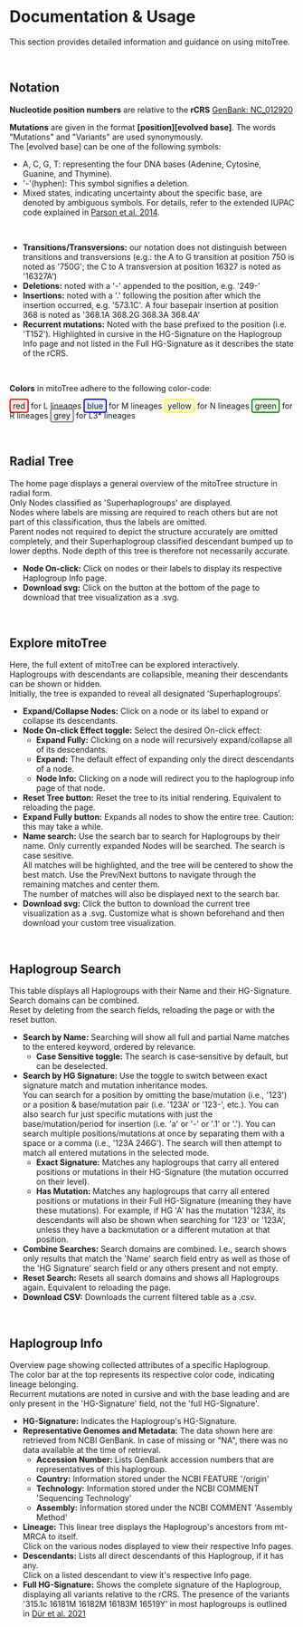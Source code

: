 <!--
This file is part of the mitoTree project.

Copyright 2024, Noah Hurmer & mitoTree.

This Source Code Form is subject to the terms of the Mozilla Public
License, v. 2.0. If a copy of the MPL was not distributed with this
file, You can obtain one at https://mozilla.org/MPL/2.0/.
-->

# Documentation & Usage

This section provides detailed information and guidance on using mitoTree.

<br>

## Notation

**Nucleotide position numbers** are relative to the **rCRS** [GenBank: NC_012920](https://www.ncbi.nlm.nih.gov/nuccore/NC_012920)

**Mutations** are given in the format **[position][evolved base]**. The words "Mutations" and "Variants" are used synonymously.  
The [evolved base] can be one of the following symbols:
- A, C, G, T: representing the four DNA bases (Adenine, Cytosine, Guanine, and Thymine).
- '-'(hyphen): This symbol signifies a deletion.
- Mixed states, indicating uncertainty about the specific base, are denoted by ambiguous symbols. For details, refer to the extended IUPAC code explained in [Parson et al. 2014](https://www.sciencedirect.com/science/article/pii/S1872497314001586?via%3Dihub).
<br>

- **Transitions/Transversions:** our notation does not distinguish between transitions and transversions
(e.g.: the A to G transition at position 750 is noted as '750G'; the C to A transversion at position 16327 is noted as '16327A')
- **Deletions:** noted with a '-' appended to the position, e.g. '249-'
- **Insertions:** noted with a '.' following the position after which the insertion occurred, e.g. '573.1C'. A four basepair insertion at position 368 is noted as '368.1A 368.2G 368.3A 368.4A'
- **Recurrent mutations:** Noted with the base prefixed to the position (i.e. 'T152'). Highlighted in cursive in the HG-Signature on the Haplogroup Info page and not listed in the Full HG-Signature as it describes the state of the rCRS.
<br>

**Colors** in mitoTree adhere to the following color-code:

<span style="border: 2px solid red; padding: 2px 4px; border-radius: 4px; background-color: #ffe5e5;">red</span> for L lineages
<span style="border: 2px solid blue; padding: 2px 4px; border-radius: 4px; background-color: #e5f0ff;">blue</span> for M lineages
<span style="border: 2px solid yellow; padding: 2px 4px; border-radius: 4px; background-color: #ffffe5;">yellow</span> for N lineages
<span style="border: 2px solid green; padding: 2px 4px; border-radius: 4px; background-color: #e5ffe5;">green</span> for R lineages
<span style="border: 2px solid grey; padding: 2px 4px; border-radius: 4px; background-color: #f0f0f0;">grey</span> for L3* lineages

<br>

## Radial Tree

The home page displays a general overview of the mitoTree structure in radial form.  
Only Nodes classified as 'Superhaplogroups' are displayed.  
Nodes where labels are missing are required to reach others but are not part of this classification, thus the labels are omitted.  
Parent nodes not required to depict the structure accurately are omitted completely, and their Superhaplogroup classified descendant bumped up to lower depths. Node depth of this tree is therefore not necessarily accurate.

- **Node On-click:** Click on nodes or their labels to display its respective Haplogroup Info page.
- **Download svg:** Click on the button at the bottom of the page to download that tree visualization as a .svg.

<br>

## Explore mitoTree

Here, the full extent of mitoTree can be explored interactively.  
Haplogroups with descendants are collapsible, meaning their descendants can be shown or hidden.  
Initially, the tree is expanded to reveal all designated ‘Superhaplogroups’.

- **Expand/Collapse Nodes:** Click on a node or its label to expand or collapse its descendants.
- **Node On-click Effect toggle:** Select the desired On-click effect:
  - **Expand Fully:** Clicking on a node will recursively expand/collapse all of its descendants.
  - **Expand:** The default effect of expanding only the direct descendants of a node.
  - **Node Info:** Clicking on a node will redirect you to the haplogroup info page of that node.
- **Reset Tree button:** Reset the tree to its initial rendering. Equivalent to reloading the page.
- **Expand Fully button:** Expands all nodes to show the entire tree. Caution: this may take a while.
- **Name search:** Use the search bar to search for Haplogroups by their name. Only currently expanded Nodes will be searched. The search is case sesitive.  
All matches will be highlighted, and the tree will be centered to show the best match. Use the Prev/Next buttons to navigate through the remaining matches and center them.  
The number of matches will also be displayed next to the search bar.
- **Download svg:** Click the button to download the current tree visualization as a .svg. Customize what is shown beforehand and then download your custom tree visualization.

<br>

## Haplogroup Search

This table displays all Haplogroups with their Name and their HG-Signature.   
Search domains can be combined.  
Reset by deleting from the search fields, reloading the page or with the reset button.

- **Search by Name:** Searching will show all full and partial Name matches to the entered keyword, ordered by relevance.
  - **Case Sensitive toggle:** The search is case-sensitive by default, but can be deselected.
- **Search by HG Signature:** Use the toggle to switch between exact signature match and mutation inheritance modes.  
  You can search for a position by omitting the base/mutation (i.e., '123') or a position & base/mutation pair (i.e. '123A' or '123-', etc.).
  You can also search fur just specific mutations with just the base/mutation/period for insertion (i.e. 'a' or '-' or '.1' or '.').
  You can search multiple positions/mutations at once by separating them with a space or a comma (i.e., '123A 246G'). The search will then attempt to match all entered mutations in the selected mode.
  - **Exact Signature:** Matches any haplogroups that carry all entered positions or mutations in their HG-Signature (the mutation occurred on their level).
  - **Has Mutation:** Matches any haplogroups that carry all entered positions or mutations in their Full HG-Signature (meaning they have these mutations). For example, if HG 'A' has the mutation '123A', its descendants will also be shown when searching for '123' or '123A', unless they have a backmutation or a different mutation at that position.
- **Combine Searches:** Search domains are combined. I.e., search shows only results that match the 'Name' search field entry as well as those of the 'HG Signature' search field or any others present and not empty.
- **Reset Search:** Resets all search domains and shows all Haplogroups again. Equivalent to reloading the page.
- **Download CSV:** Downloads the current filtered table as a .csv.

<br>

## Haplogroup Info

Overview page showing collected attributes of a specific Haplogroup.  
The color bar at the top represents its respective color code, indicating lineage belonging.  
Recurrent mutations are noted in cursive and with the base leading and are only present in the 'HG-Signature' field, not the 'full HG-Signature'.

- **HG-Signature:** Indicates the Haplogroup's HG-Signature.
- **Representative Genomes and Metadata:**
The data shown here are retrieved from NCBI GenBank. In case of missing or "NA", there was no data available at the time of retrieval.
  - **Accession Number:** Lists GenBank accession numbers that are representatives of this haplogroup.
  - **Country:** Information stored under the NCBI FEATURE '/origin'
  - **Technology:** Information stored under the NCBI COMMENT 'Sequencing Technology'
  - **Assembly:** Information stored under the NCBI COMMENT 'Assembly Method'
- **Lineage:** This linear tree displays the Haplogroup's ancestors from mt-MRCA to itself.  
  Click on the various nodes displayed to view their respective Info pages.
- **Descendants:** Lists all direct descendants of this Haplogroup, if it has any.  
  Click on a listed descendant to view it's respective Info page.
- **Full HG-Signature:** Shows the complete signature of the Haplogroup, displaying all variants relative to the rCRS.
The presence of the variants '315.1c 16181M 16182M 16183M 16519Y' in most haplogroups is outlined in [Dür et al. 2021](https://www.ncbi.nlm.nih.gov/pmc/articles/PMC8198973/)

